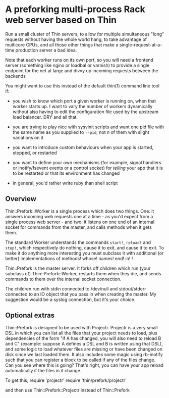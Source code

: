 # A preforking multi-process Rack web server based on Thin

Run a small cluster of Thin servers, to allow for multiple
simultaneous "long" requests without having the whole world hang, to
take advantage of multicore CPUs, and all those other things that make
a single-request-at-a-time production server a bad idea.

Note that each worker runs on its own port, so you will need a
frontend server (something like nginx or loadbal or varnish) to
provide a single endpoint for the net at large and divvy up incoming
requests between the backends

You might want to use this instead of the default thin(1) command line
tool if:

* you wish to know which port a given worker is running on, when that
  worker starts up.  I want to vary the number of workers dynamically
  without also having to edit the configuration file used by the
  upstream load balancer.  DRY and all that.

* you are trying to play nice with sysvinit scripts and want one pid
  file with the same name as you supplied to `--pid`, not n of them
  with slight variations on it

* you want to introduce custom behaviours when your app is started,
  stopped, or restarted

* you want to define your own mechanisms (for example, signal handlers
  or inotify/fsevent events or a control socket) for *telling* your
  app that it is to be restarted or that its environment has changed

* in general, you'd rather write ruby than shell script 

## Overview

Thin::Prefork::Worker is a single process which does two things.  One:
it answers incoming web requests one at a time - as you'd expect from
a single process web server - and two: it listens on one end of an
internal socket for commands from the master, and calls methods when
it gets them. 

The standard Worker understands the commands `start!`, `reload!` and
`stop!`, which respectively do nothing, cause it to exit, and cause it
to exit.  To make it do anything more interesting you must subclass it
with additional (or better) implementations of methods! whose! names!
end! in! !

Thin::Prefork is the master server.  It forks off children which run
(your subclass of) Thin::Prefork::Worker, restarts them when they die,
and sends commands to them over the internal socket connection.

The children run with stdin connected to /dev/null and stdout/stderr
connected to an IO object that you pass in when creating the master.
My suggestion would be a syslog connection, but it's your choice.


## Optional extras

Thin::Prefork is designed to be used with Projectr.  Projectr is a
very small DSL in which you can list all the files that your project
needs to load, plus dependencies of the form "if A has changed, you
will also need to reload B and C" (example: suppose A defines a DSL
and B is written using that DSL), and some logic to load whatever
files are missing or have been changed on disk since we last loaded
them.  It also includes some magic using rb-inotify such that you can
register a block to be called if any of the files change.  Can you see
where this is going?  That's right, you can have your app reload
automatically if the files in it change.

To get this, 
    require 'projectr'
    require 'thin/prefork/projectr'

and then use Thin::Prefork::Projectr instead of Thin::Prefork

